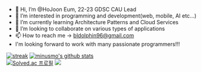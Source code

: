 - 👋 Hi, I’m @HoJoon Eum, 22-23 GDSC CAU Lead
- 👀 I’m interested in programming and development(web, mobile, AI etc...)
- 🌱 I’m currently learning Architecture Patterns and Cloud Services
- 💞️ I’m looking to collaborate on various types of applications
- 📫 How to reach me -> bldolphin96@gmail.com
- I'm looking forward to work with many passionate programmers!!!

[![streak](https://github-readme-streak-stats.herokuapp.com/?user=minusmo&theme=java-dark)](https://github.com/minusmo) 
[![minusmo's github stats](https://github-readme-stats.vercel.app/api?username=minusmo&show_icons=true&theme=codeSTACKr)](https://github.com/minusmo)  
[![Solved.ac
프로필](http://mazassumnida.wtf/api/v2/generate_badge?boj=minusmo)](https://solved.ac/minusmo) 
<img src="http://mazandi.herokuapp.com/api?handle=minusmo&theme=cold"/>

